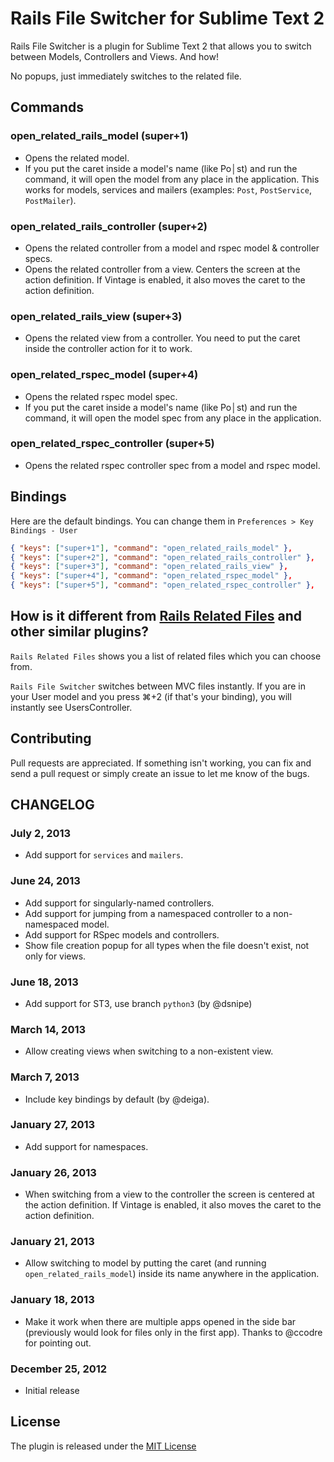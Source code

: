# Rails File Switcher for Sublime Text 2
Rails File Switcher is a plugin for Sublime Text 2 that allows you to switch between Models, Controllers and Views. And how!

No popups, just immediately switches to the related file.

## Commands
### open_related_rails_model (super+1)
- Opens the related model.
- If you put the caret inside a model's name (like Po│st) and run the command, it will open the model from any place in the application. This works for models, services and mailers (examples: `Post`, `PostService`, `PostMailer`).

### open_related_rails_controller (super+2)
- Opens the related controller from a model and rspec model & controller specs.
- Opens the related controller from a view. Centers the screen at the action definition. If Vintage is enabled, it also moves the caret to the action definition.

### open_related_rails_view (super+3)
- Opens the related view from a controller. You need to put the caret inside the controller action for it to work.

### open_related_rspec_model (super+4)
- Opens the related rspec model spec.
- If you put the caret inside a model's name (like Po│st) and run the command, it will open the model spec from any place in the application.

### open_related_rspec_controller (super+5)
- Opens the related rspec controller spec from a model and rspec model.

## Bindings
Here are the default bindings. You can change them in `Preferences > Key Bindings - User`
```json
{ "keys": ["super+1"], "command": "open_related_rails_model" },
{ "keys": ["super+2"], "command": "open_related_rails_controller" },
{ "keys": ["super+3"], "command": "open_related_rails_view" },
{ "keys": ["super+4"], "command": "open_related_rspec_model" },
{ "keys": ["super+5"], "command": "open_related_rspec_controller" },
```

## How is it different from [Rails Related Files](https://github.com/luqman/SublimeText2RailsRelatedFiles) and other similar plugins?
`Rails Related Files` shows you a list of related files which you can choose from.

`Rails File Switcher` switches between MVC files instantly. If you are in your User model and you press ⌘+2 (if that's your binding), you will instantly see UsersController.

## Contributing
Pull requests are appreciated. If something isn't working, you can fix and send a pull request or simply create an issue to let me know of the bugs.

## CHANGELOG

### July 2, 2013
- Add support for `services` and `mailers`.

### June 24, 2013
- Add support for singularly-named controllers.
- Add support for jumping from a namespaced controller to a non-namespaced model.
- Add support for RSpec models and controllers.
- Show file creation popup for all types when the file doesn't exist, not only for views.

### June 18, 2013
- Add support for ST3, use branch `python3` (by @dsnipe)

### March 14, 2013
- Allow creating views when switching to a non-existent view.

### March 7, 2013
- Include key bindings by default (by @deiga).

### January 27, 2013
- Add support for namespaces.

### January 26, 2013
- When switching from a view to the controller the screen is centered at the action definition. If Vintage is enabled, it also moves the caret to the action definition.

### January 21, 2013
- Allow switching to model by putting the caret (and running `open_related_rails_model`) inside its name anywhere in the application.

### January 18, 2013
- Make it work when there are multiple apps opened in the side bar (previously would look for files only in the first app). Thanks to @ccodre for pointing out.

### December 25, 2012
- Initial release

## License
The plugin is released under the [MIT License](http://www.opensource.org/licenses/MIT)